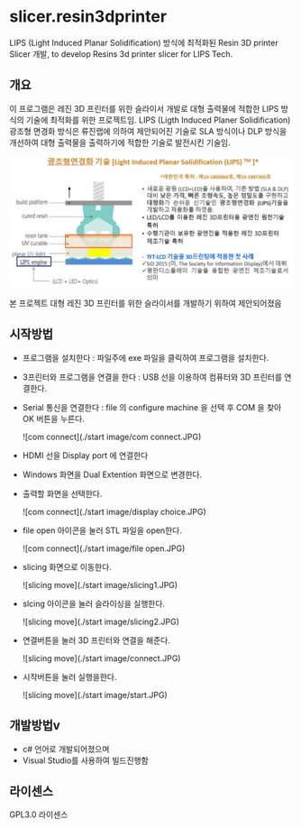 # slicer.resin3dprinter
LIPS (Light Induced Planar Solidification) 방식에 최적화된 Resin 3D printer Slicer 개발, to develop Resins 3d printer slicer for LIPS Tech.

## 개요
이 프로그램은 레진 3D 프린터를 위한 슬라이서 개발로 대형 출력물에 적합한 LIPS 방식의 기술에 최적화를 위한 프로젝트임.
LIPS (Ligth Induced Planer Solidification) 광조형 면경화 방식은 류진랩에 의하여 제안되어진 기술로 SLA 방식이나 DLP 방식을 개선하여 대형 출력물을
출력하기에 적합한 기술로 발전시킨 기술임.

 ![LIPS technology](./LIPS.JPG)


본 프로젝트  대형 레진 3D 프린터를 위한 슬라이서를 개발하기 위하여 제안되어졌음

## 시작방법
- 프로그램을 설치한다 : 파일주에 exe 파일을 클릭하여 프로그램을 설치한다.

- 3프린터와 프로그램을 연결을 한다 : USB 선을 이용하여 컴퓨터와 3D 프린터를 연결한다.

- Serial 통신을 연결한다 : file 의 configure machine 을 선택 후 COM 을 찾아 OK 버튼을 누른다.

   ![com connect](./start image/com connect.JPG)
   
- HDMI 선을 Display port 에 연결한다 
- Windows 화면을 Dual Extention 화면으로 변경한다.
- 출력할 화면을 선택한다.

   ![com connect](./start image/display choice.JPG)
   
- file open 아이콘을 눌러 STL 파일을 open한다.

   ![com connect](./start image/file open.JPG)
   
- slicing 화면으로 이동한다.

   ![slicing move](./start image/slicing1.JPG)
   
- slcing 아이콘을 눌러 슬라이싱을 실행한다.

   ![slicing move](./start image/slicing2.JPG)
   
- 연결버튼을 눌러 3D 프린터와 연결을 해준다.

   ![slicing move](./start image/connect.JPG)
   
- 시작버튼을 눌러 실행을한다.

   ![slicing move](./start image/start.JPG) 


## 개발방법v

- c# 언어로 개발되어졌으며
- Visual Studio를 사용하여 빌드진행함

## 라이센스

GPL3.0  라이센스
